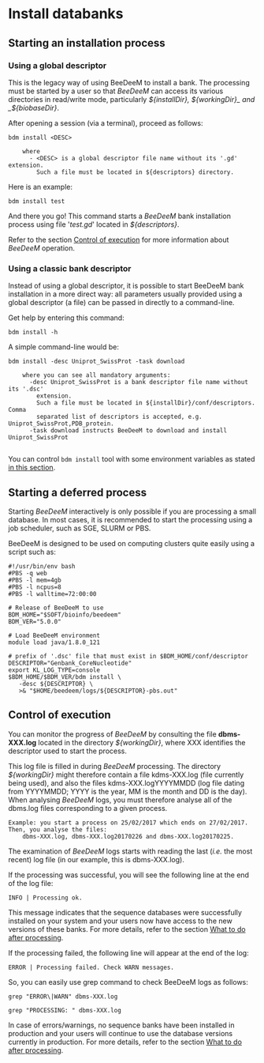 # Install databanks

## Starting an installation process

### Using a global descriptor

This is the legacy way of using BeeDeeM to install a bank. The processing must be started by a user so that _BeeDeeM_ can access its various directories in read/write mode, particularly _${installDir}, ${workingDir}_ and _${biobaseDir}_.

After opening a session (via a terminal), proceed as follows:

```
bdm install <DESC>

    where
      - <DESC> is a global descriptor file name without its '.gd' extension.
        Such a file must be located in ${descriptors} directory.
```

Here is an example:

```
bdm install test
```

And there you go! This command starts a _BeeDeeM_ bank installation process using file '_test.gd_' located in _${descriptors}_.

Refer to the section [Control of execution](install-banks.md#control-of-execution) for more information about _BeeDeeM_ operation.

### Using a classic bank descriptor

Instead of using a global descriptor, it is possible to start BeeDeeM bank installation in a more direct way: all parameters usually provided using a global descriptor (a file) can be passed in directly to a command-line.

Get help by entering this command:

```
bdm install -h
```

A simple command-line would be:

```
bdm install -desc Uniprot_SwissProt -task download 

    where you can see all mandatory arguments:
      -desc Uniprot_SwissProt is a bank descriptor file name without its '.dsc' 
        extension.
        Such a file must be located in ${installDir}/conf/descriptors. Comma
        separated list of descriptors is accepted, e.g. Uniprot_SwissProt,PDB_protein.
      -task download instructs BeeDeeM to download and install Uniprot_SwissProt
      
```

You can control `bdm install` tool with some environment variables as stated [in this section](beedeem-configuration.md).&#x20;

## Starting a deferred process

Starting _BeeDeeM_ interactively is only possible if you are processing a small database. In most cases, it is recommended to start the processing using a job scheduler, such as SGE, SLURM or PBS.

BeeDeeM is designed to be used on computing clusters quite easily using a script such as:

```
#!/usr/bin/env bash
#PBS -q web
#PBS -l mem=4gb
#PBS -l ncpus=8
#PBS -l walltime=72:00:00

# Release of BeeDeeM to use
BDM_HOME="$SOFT/bioinfo/beedeem"
BDM_VER="5.0.0"

# Load BeeDeeM environment
module load java/1.8.0_121

# prefix of '.dsc' file that must exist in $BDM_HOME/conf/descriptor
DESCRIPTOR="Genbank_CoreNucleotide"
export KL_LOG_TYPE=console
$BDM_HOME/$BDM_VER/bdm install \
   -desc ${DESCRIPTOR} \
   >& "$HOME/beedeem/logs/${DESCRIPTOR}-pbs.out"
```

## Control of execution

You can monitor the progress of _BeeDeeM_ by consulting the file **dbms-XXX.log** located in the directory _${workingDir}_, where XXX identifies the descriptor used to start the process.

This log file is filled in during _BeeDeeM_ processing. The directory _${workingDir}_ might therefore contain a file kdms-XXX.log (file currently being used), and also the files kdms-XXX.logYYYYMMDD (log file dating from YYYYMMDD; YYYY is the year, MM is the month and DD is the day). When analysing _BeeDeeM_ logs, you must therefore analyse all of the dbms.log files corresponding to a given process.

```
Example: you start a process on 25/02/2017 which ends on 27/02/2017.
Then, you analyse the files:
    dbms-XXX.log, dbms-XXX.log20170226 and dbms-XXX.log20170225.
```

The examination of _BeeDeeM_ logs starts with reading the last (_i.e._ the most recent) log file (in our example, this is dbms-XXX.log).

If the processing was successful, you will see the following line at the end of the log file:

```
INFO | Processing ok.
```

This message indicates that the sequence databases were successfully installed on your system and your users now have access to the new versions of these banks. For more details, refer to the section [What to do after processing](banks-organization.md#what-to-do-after-processing).

If the processing failed, the following line will appear at the end of the log:

```
ERROR | Processing failed. Check WARN messages.
```

So, you can easily use grep command to check BeeDeeM logs as follows:

`grep "ERROR\|WARN" dbms-XXX.log`

`grep "PROCESSING: " dbms-XXX.log`

In case of errors/warnings, no sequence banks have been installed in production and your users will continue to use the database versions currently in production. For more details, refer to the section [What to do after processing](banks-organization.md#what-to-do-after-processing).
